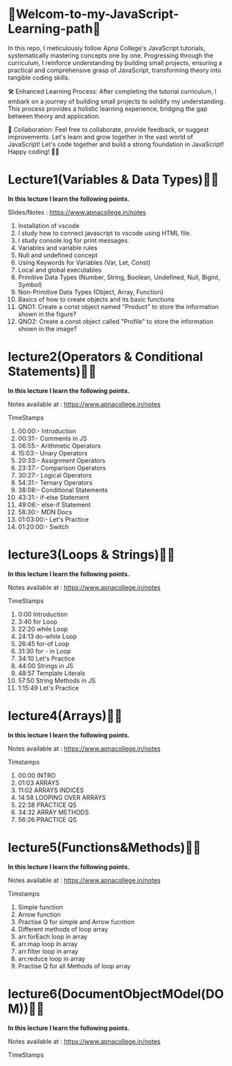 # 🚀Welcom-to-my-JavaScript-Learning-path🚀
In this repo, I meticulously follow Apna College's JavaScript tutorials, systematically mastering concepts one by one. Progressing through the curriculum, I reinforce understanding by building small projects, ensuring a practical and comprehensive grasp of JavaScript, transforming theory into tangible coding skills.

🛠️ Enhanced Learning Process:
After completing the tutorial curriculum, I embark on a journey of building small projects to solidify my understanding. This process provides a holistic learning experience, bridging the gap between theory and application.

🤝 Collaboration:
Feel free to collaborate, provide feedback, or suggest improvements. Let's learn and grow together in the vast world of JavaScript!
Let's code together and build a strong foundation in JavaScript! Happy coding! 🚀✨

# Lecture1(Variables & Data Types)🚀✨
<strong>In this lecture I learn the following points.</strong>

Slides/Notes : https://www.apnacollege.in/notes
1. Installation of vscode
2. I study how to connect javascript to vscode using HTML file.
3. I study console.log for print messages.
4. Variables and variable rules
5. Null and undefined concept
6. Using Keywords for Variables (Var, Let, Const)
7. Local and global executables
8. Primitive Data Types (Number, String, Boolean, Undefined, Null, Bigint, Symbol)
9. Non-Primitive Data Types (Object, Array, Function)
10. Basics of how to create objects and its basic functions
11. QNO1: Create a const object named "Product" to store the information shown in the figure?
12. QNO2: Create a const object called "Profile" to store the information shown in the image?

# lecture2(Operators & Conditional Statements)🚀✨
<strong>In this lecture I learn the following points.</strong>

Notes available at :  https://www.apnacollege.in/notes

TimeStamps
1. 00:00:- Introduction
2. 00:31:- Comments in JS
3. 06:55:- Arithmetic Operators
4. 15:03:- Unary Operators
5. 20:33:- Assignment Operators
6. 23:37:- Comparison Operators
7. 30:27:- Logical Operators
8. 54:31:- Ternary Operators
9. 38:08:- Conditional Statements 
10. 43:31:- if-else Statement
11. 49:06:- else-if Statement
12. 58:30:- MDN Docs
13. 01:03:00:- Let's Practice
14. 01:20:00:- Switch


# lecture3(Loops & Strings)🚀✨
<strong>In this lecture I learn the following points.</strong>

Notes available at :  https://www.apnacollege.in/notes

TimeStamps
1. 0:00 Introduction
2. 3:40 for Loop
3. 22:20 while Loop
4. 24:13 do-while Loop
5. 26:45 for-of Loop
6. 31:30 for - in Loop
7. 34:10 Let's Practice 
8. 44:00 Strings in JS
9. 48:57 Template Literals 
10. 57:50 String Methods in JS
11. 1:15:49 Let's Practice



# lecture4(Arrays)🚀✨
<strong>In this lecture I learn the following points.</strong>

Notes available at :  https://www.apnacollege.in/notes

Timstamps
1. 00:00 INTRO
2. 01:03 ARRAYS
3. 11:02 ARRAYS INDICES
4. 14:58 LOOPING OVER ARRAYS
5. 22:38 PRACTICE QS
6. 34:32 ARRAY METHODS 
7. 56:26 PRACTICE QS



# lecture5(Functions&Methods)🚀✨
<strong>In this lecture I learn the following points.</strong>

 Notes available at :  https://www.apnacollege.in/notes

 Timstamps
 1. Simple function 
 2. Arrow function
 3. Practise Q for simple and Arrow fucntion
 3. Different methods of loop array
 4. arr.forEach loop in array
 5. arr.map loop in array
 6. arr.filter loop in array
 7. arr.reduce loop in array 
 8. Practise Q for all Methods of loop array


 # lecture6(DocumentObjectMOdel(DOM))🚀✨
<strong>In this lecture I learn the following points.</strong>

Notes available at :  https://www.apnacollege.in/notes

TimeStamps






